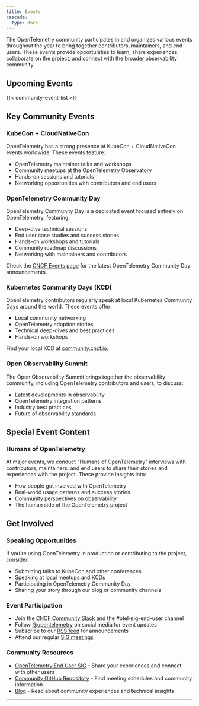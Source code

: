 ```yaml
---
title: Events
cascade:
  type: docs
---
```


The OpenTelemetry community participates in and organizes various events throughout the year to bring together contributors, maintainers, and end users. These events provide opportunities to learn, share experiences, collaborate on the project, and connect with the broader observability community.

## Upcoming Events

{{< community-event-list >}}


## Key Community Events

### KubeCon + CloudNativeCon

OpenTelemetry has a strong presence at KubeCon + CloudNativeCon events worldwide. These events feature:

- OpenTelemetry maintainer talks and workshops
- Community meetups at the OpenTelemetry Observatory
- Hands-on sessions and tutorials
- Networking opportunities with contributors and end users

### OpenTelemetry Community Day

OpenTelemetry Community Day is a dedicated event focused entirely on OpenTelemetry, featuring:

- Deep-dive technical sessions
- End user case studies and success stories
- Hands-on workshops and tutorials
- Community roadmap discussions
- Networking with maintainers and contributors

Check the [CNCF Events page](https://events.linuxfoundation.org/) for the latest OpenTelemetry Community Day announcements.

### Kubernetes Community Days (KCD)

OpenTelemetry contributors regularly speak at local Kubernetes Community Days around the world. These events offer:

- Local community networking
- OpenTelemetry adoption stories
- Technical deep-dives and best practices
- Hands-on workshops

Find your local KCD at [community.cncf.io](https://community.cncf.io/).

### Open Observability Summit

The Open Observability Summit brings together the observability community, including OpenTelemetry contributors and users, to discuss:

- Latest developments in observability
- OpenTelemetry integration patterns
- Industry best practices
- Future of observability standards

## Special Event Content

### Humans of OpenTelemetry

At major events, we conduct "Humans of OpenTelemetry" interviews with contributors, maintainers, and end users to share their stories and experiences with the project. These provide insights into:

- How people got involved with OpenTelemetry
- Real-world usage patterns and success stories
- Community perspectives on observability
- The human side of the OpenTelemetry project

## Get Involved

### Speaking Opportunities

If you're using OpenTelemetry in production or contributing to the project, consider:

- Submitting talks to KubeCon and other conferences
- Speaking at local meetups and KCDs
- Participating in OpenTelemetry Community Day
- Sharing your story through our blog or community channels

### Event Participation

- Join the [CNCF Community Slack](https://slack.cncf.io/) and the #otel-sig-end-user channel
- Follow [@opentelemetry](https://twitter.com/opentelemetry) on social media for event updates
- Subscribe to our [RSS feed](/index.xml) for announcements
- Attend our regular [SIG meetings](https://github.com/open-telemetry/community#calendar)

### Community Resources

- [OpenTelemetry End User SIG](/community/end-user/) - Share your experiences and connect with other users
- [Community GitHub Repository](https://github.com/open-telemetry/community) - Find meeting schedules and community information
- [Blog](/blog/) - Read about community experiences and technical insights

---